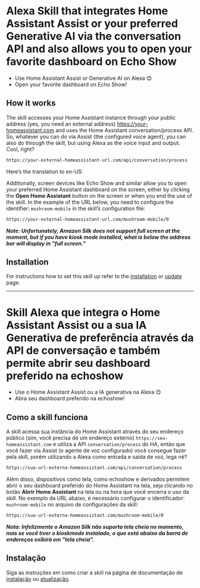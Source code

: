 # Alexa Skill that integrates Home Assistant Assist or your preferred Generative AI via the conversation API and also allows you to open your favorite dashboard on Echo Show
* Use Home Assistant Assist or Generative AI on Alexa 😊
* Open your favorite dashboard on Echo Show!

## How it works

The skill accesses your Home Assistant instance through your public address (yes, you need an external address) https://your-homeassistant.com and uses the Home Assistant conversation/process API. So, whatever you can do via Assist (the configured voice agent), you can also do through the skill, but using Alexa as the voice input and output. Cool, right?

```txt
https://your-external-homeassistant-url.com/api/conversation/process
```

Here’s the translation to en-US:

Additionally, screen devices like Echo Show and similar allow you to open your preferred Home Assistant dashboard on the screen, either by clicking the **Open Home Assistant** button on the screen or when you end the use of the skill. In the example of the URL below, you need to configure the identifier: `mushroom-mobile` in the skill’s configuration file:

```txt
https://your-external-homeassistant-url.com/mushroom-mobile/0
```

***Note: Unfortunately, Amazon Silk does not support full screen at the moment, but if you have kiosk mode installed, what is below the address bar will display in "full screen."***

## Installation

For instructions how to set this skill up refer to the [installation](doc/en/INSTALLATION.md) or [update](doc/pt/UPDATE.md) page.

---------------------------------------------------------------------------------

# Skill Alexa que integra o Home Assistant Assist ou a sua IA Generativa de preferência através da API de conversação e também permite abrir seu dashboard preferido na echoshow
* Use o Home Assistant Assist ou a IA generativa na Alexa 😊
* Abra seu dashboard preferido na echoshow!

## Como a skill funciona

A skill acessa sua instância do Home Assistant através do seu endereço público (sim, você precisa de um endereço externo) ``https://seu-homeassistant.com`` e utiliza a API `conversation/process` do HA, então que você fazer via Assist (o agente de voz configurado) você consegue fazer pela skill, porém utilizando a Alexa como entrada e saída de voz, lega né?

```txt
https://sua-url-externa-homeassistant.com/api/conversation/process
```

Além disso, dispositivos como tela, como echoshow e derivados permitem abrir o seu dashboard preferido do Home Assistant na tela, seja clicando no botão **Abrir Home Assistant** na tela ou na hora que você encerra o uso da skill. No exemplo da URL abaixo, é necessário configurar o identificador: `mushroom-mobile` no arquivo de configurações da skill:

```txt
https://sua-url-externa-homeassistant.com/mushroom-mobile/0
```

***Nota: Infelizmente o Amazon Silk não suporta tela cheia no momento, mas se você tiver o kioskmode instalado, o que está abaixo da barra de endereços exibirá em "tela cheia".***

## Instalação

Siga as instruções em como criar a skill na página de documentação de [instalação](doc/pt/INSTALLATION.md) ou [atualização](doc/pt/UPDATE.md).